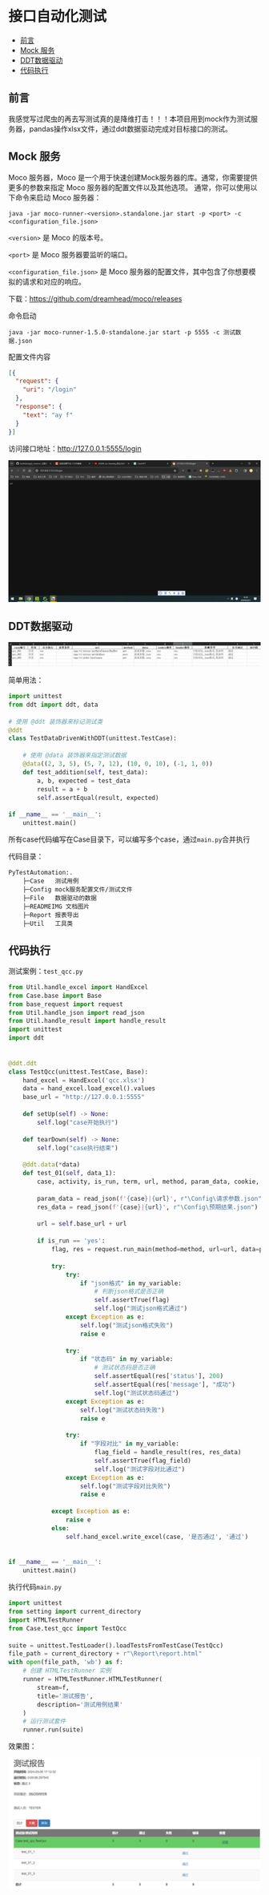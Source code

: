 # 接口自动化测试

- [前言](#前言)
- [Mock 服务](#Mock-服务)
- [DDT数据驱动](#DDT数据驱动)
- [代码执行](#代码执行)

## 前言

我感觉写过爬虫的再去写测试真的是降维打击！！！本项目用到mock作为测试服务器，pandas操作xlsx文件，通过ddt数据驱动完成对目标接口的测试。

## Mock 服务
Moco 服务器，Moco 是一个用于快速创建Mock服务器的库。通常，你需要提供更多的参数来指定 Moco 服务器的配置文件以及其他选项。 通常，你可以使用以下命令来启动 Moco 服务器：

```shell
java -jar moco-runner-<version>.standalone.jar start -p <port> -c <configuration_file.json>
```
```<version>``` 是 Moco 的版本号。

```<port>``` 是 Moco 服务器要监听的端口。

```<configuration_file.json>``` 是 Moco 服务器的配置文件，其中包含了你想要模拟的请求和对应的响应。

下载：https://github.com/dreamhead/moco/releases

命令启动
```shell
java -jar moco-runner-1.5.0-standalone.jar start -p 5555 -c 测试数据.json
```

配置文件内容
```json
[{
  "request": {
    "uri": "/login"
  },
  "response": {
    "text": "ay f"
  }
}]
```

访问接口地址：http://127.0.0.1:5555/login

![img.png](READMEIMG/1.png)

## DDT数据驱动

![img.png](READMEIMG/2.png)

简单用法：

```python
import unittest
from ddt import ddt, data

# 使用 @ddt 装饰器来标记测试类
@ddt
class TestDataDrivenWithDDT(unittest.TestCase):

    # 使用 @data 装饰器来指定测试数据
    @data((2, 3, 5), (5, 7, 12), (10, 0, 10), (-1, 1, 0))
    def test_addition(self, test_data):
        a, b, expected = test_data
        result = a + b
        self.assertEqual(result, expected)

if __name__ == '__main__':
    unittest.main()
```

所有case代码编写在Case目录下，可以编写多个case，通过`main.py`合并执行

代码目录：

    PyTestAutomation:.
        ├─Case   测试用例
        ├─Config mock服务配置文件/测试文件
        ├─File   数据驱动的数据
        ├─READMEIMG 文档图片
        ├─Report 报表导出
        ├─Util   工具类

## 代码执行

测试案例：`test_qcc.py`
```python
from Util.handle_excel import HandExcel
from Case.base import Base
from base_request import request
from Util.handle_json import read_json
from Util.handle_result import handle_result
import unittest
import ddt


@ddt.ddt
class TestQcc(unittest.TestCase, Base):
    hand_excel = HandExcel('qcc.xlsx')
    data = hand_excel.load_excel().values
    base_url = "http://127.0.0.1:5555"

    def setUp(self) -> None:
        self.log("case开始执行")

    def tearDown(self) -> None:
        self.log("case执行结束")

    @ddt.data(*data)
    def test_01(self, data_1):
        case, activity, is_run, term, url, method, param_data, cookie, header, my_variable, is_pass = data_1

        param_data = read_json(f'{case}|{url}', r"\Config\请求参数.json")
        res_data = read_json(f'{case}|{url}', r"\Config\预期结果.json")

        url = self.base_url + url

        if is_run == 'yes':
            flag, res = request.run_main(method=method, url=url, data=param_data)

            try:
                try:
                    if "json格式" in my_variable:
                        # 判断json格式是否正确
                        self.assertTrue(flag)
                        self.log("测试json格式通过")
                except Exception as e:
                    self.log("测试json格式失败")
                    raise e

                try:
                    if "状态码" in my_variable:
                        # 测试状态码是否正确
                        self.assertEqual(res['status'], 200)
                        self.assertEqual(res['message'], "成功")
                        self.log("测试状态码通过")
                except Exception as e:
                    self.log("测试状态码失败")
                    raise e

                try:
                    if "字段对比" in my_variable:
                        flag_field = handle_result(res, res_data)
                        self.assertTrue(flag_field)
                        self.log("测试字段对比通过")
                except Exception as e:
                    self.log("测试字段对比失败")
                    raise e

            except Exception as e:
                raise e
            else:
                self.hand_excel.write_excel(case, '是否通过', '通过')


if __name__ == '__main__':
    unittest.main()
```

执行代码`main.py`

```python
import unittest
from setting import current_directory
import HTMLTestRunner
from Case.test_qcc import TestQcc

suite = unittest.TestLoader().loadTestsFromTestCase(TestQcc)
file_path = current_directory + r"\Report\report.html"
with open(file_path, 'wb') as f:
    # 创建 HTMLTestRunner 实例
    runner = HTMLTestRunner.HTMLTestRunner(
        stream=f,
        title='测试报告',
        description='测试用例结果'
    )
    # 运行测试套件
    runner.run(suite)

```

效果图：

![img.png](READMEIMG/3.png)
